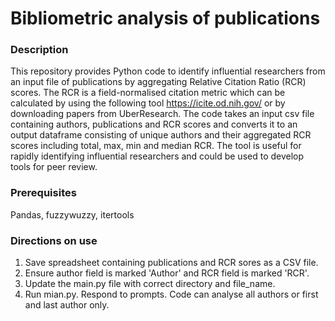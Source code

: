 # Bibliometric analysis of publications

### Description 
This repository provides Python code to identify influential researchers from an input file of publications by aggregating Relative Citation Ratio (RCR) scores. The RCR is a field-normalised citation metric which can be calculated by using the following tool https://icite.od.nih.gov/ or by downloading papers from UberResearch. The code takes an input csv file containing authors, publications and RCR scores and converts it to an output dataframe consisting of unique authors and their aggregated RCR scores including total, max, min and median RCR. The tool is useful for rapidly identifying influential researchers and could be used to develop tools for peer review.

### Prerequisites
Pandas, fuzzywuzzy, itertools

### Directions on use
1) Save spreadsheet containing publications and RCR sores as a CSV file.
2) Ensure author field is marked 'Author' and RCR field is marked 'RCR'.
3) Update the main.py file with correct directory and file_name.
4) Run mian.py. Respond to prompts. Code can analyse all authors or first and last author only.
